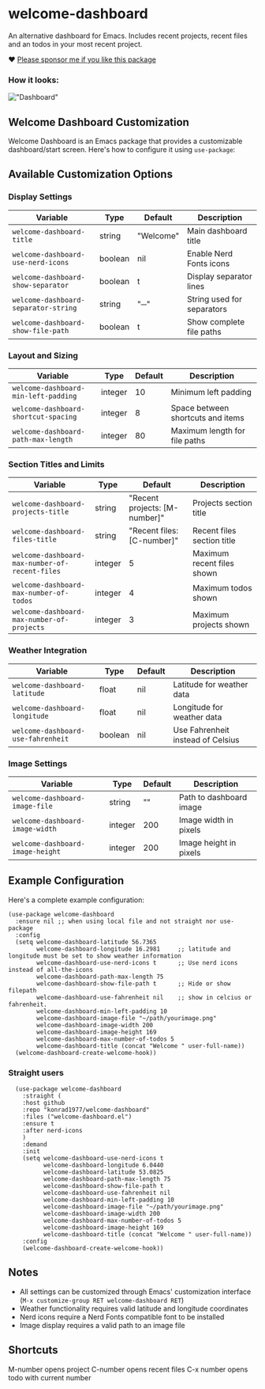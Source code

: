 # welcome-dashboard
An alternative dashboard for Emacs. Includes recent projects, recent files and an todos in your most recent project.

 ❤️ [Please sponsor me if you like this package](https://github.com/sponsors/konrad1977)

### How it looks:
!["Dashboard"](https://github.com/konrad1977/welcome-dashboard/blob/main/screenshots/screenshot_1.png)

## Welcome Dashboard Customization

Welcome Dashboard is an Emacs package that provides a customizable dashboard/start screen. Here's how to configure it using `use-package`:

## Available Customization Options

### Display Settings

| Variable | Type | Default | Description |
|----------|------|---------|-------------|
| `welcome-dashboard-title` | string | "Welcome" | Main dashboard title |
| `welcome-dashboard-use-nerd-icons` | boolean | nil | Enable Nerd Fonts icons |
| `welcome-dashboard-show-separator` | boolean | t | Display separator lines |
| `welcome-dashboard-separator-string` | string | "─" | String used for separators |
| `welcome-dashboard-show-file-path` | boolean | t | Show complete file paths |

### Layout and Sizing

| Variable | Type | Default | Description |
|----------|------|---------|-------------|
| `welcome-dashboard-min-left-padding` | integer | 10 | Minimum left padding |
| `welcome-dashboard-shortcut-spacing` | integer | 8 | Space between shortcuts and items |
| `welcome-dashboard-path-max-length` | integer | 80 | Maximum length for file paths |

### Section Titles and Limits

| Variable | Type | Default | Description |
|----------|------|---------|-------------|
| `welcome-dashboard-projects-title` | string | "Recent projects: [M-number]" | Projects section title |
| `welcome-dashboard-files-title` | string | "Recent files: [C-number]" | Recent files section title |
| `welcome-dashboard-max-number-of-recent-files` | integer | 5 | Maximum recent files shown |
| `welcome-dashboard-max-number-of-todos` | integer | 4 | Maximum todos shown |
| `welcome-dashboard-max-number-of-projects` | integer | 3 | Maximum projects shown |

### Weather Integration

| Variable | Type | Default | Description |
|----------|------|---------|-------------|
| `welcome-dashboard-latitude` | float | nil | Latitude for weather data |
| `welcome-dashboard-longitude` | float | nil | Longitude for weather data |
| `welcome-dashboard-use-fahrenheit` | boolean | nil | Use Fahrenheit instead of Celsius |

### Image Settings

| Variable | Type | Default | Description |
|----------|------|---------|-------------|
| `welcome-dashboard-image-file` | string | "" | Path to dashboard image |
| `welcome-dashboard-image-width` | integer | 200 | Image width in pixels |
| `welcome-dashboard-image-height` | integer | 200 | Image height in pixels |

## Example Configuration

Here's a complete example configuration:

```elisp
(use-package welcome-dashboard
  :ensure nil ;; when using local file and not straight nor use-package
  :config
  (setq welcome-dashboard-latitude 56.7365
        welcome-dashboard-longitude 16.2981     ;; latitude and longitude must be set to show weather information
        welcome-dashboard-use-nerd-icons t      ;; Use nerd icons instead of all-the-icons
        welcome-dashboard-path-max-length 75
        welcome-dashboard-show-file-path t      ;; Hide or show filepath
        welcome-dashboard-use-fahrenheit nil    ;; show in celcius or fahrenheit.
        welcome-dashboard-min-left-padding 10
        welcome-dashboard-image-file "~/path/yourimage.png"
        welcome-dashboard-image-width 200
        welcome-dashboard-image-height 169
        welcome-dashboard-max-number-of-todos 5
        welcome-dashboard-title (concat "Welcome " user-full-name))
  (welcome-dashboard-create-welcome-hook))
  ```
  
### Straight users
```elisp
  (use-package welcome-dashboard
    :straight (
    :host github
    :repo "konrad1977/welcome-dashboard"
    :files ("welcome-dashboard.el")
    :ensure t
    :after nerd-icons
    )
    :demand
    :init
    (setq welcome-dashboard-use-nerd-icons t
          welcome-dashboard-longitude 6.0440
          welcome-dashboard-latitude 53.0825
          welcome-dashboard-path-max-length 75
          welcome-dashboard-show-file-path t 
          welcome-dashboard-use-fahrenheit nil
          welcome-dashboard-min-left-padding 10
          welcome-dashboard-image-file "~/path/yourimage.png"
          welcome-dashboard-image-width 200
          welcome-dashboard-max-number-of-todos 5
          welcome-dashboard-image-height 169
          welcome-dashboard-title (concat "Welcome " user-full-name))
    :config
    (welcome-dashboard-create-welcome-hook))
  ```
  
## Notes

- All settings can be customized through Emacs' customization interface (`M-x customize-group RET welcome-dashboard RET`)
- Weather functionality requires valid latitude and longitude coordinates
- Nerd icons require a Nerd Fonts compatible font to be installed
- Image display requires a valid path to an image file
  
## Shortcuts
M-number opens project
C-number opens recent files
C-x number opens todo with current number
